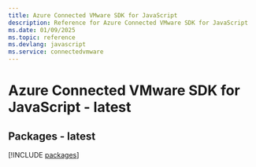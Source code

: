 ```yaml
---
title: Azure Connected VMware SDK for JavaScript
description: Reference for Azure Connected VMware SDK for JavaScript
ms.date: 01/09/2025
ms.topic: reference
ms.devlang: javascript
ms.service: connectedvmware
---
```

# Azure Connected VMware SDK for JavaScript - latest
## Packages - latest
[!INCLUDE [packages](connected-vmware-index.md)]